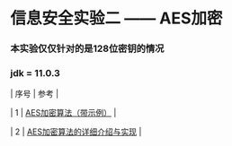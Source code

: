 # 信息安全实验二 —— AES加密

### 本实验仅仅针对的是128位密钥的情况

### jdk = 11.0.3

| 序号 | 参考 |


| 1 | [AES加密算法（带示例）](https://blog.csdn.net/u013073067/article/details/86529111) |


| 2 | [AES加密算法的详细介绍与实现](https://blog.csdn.net/qq_28205153/article/details/55798628) |


